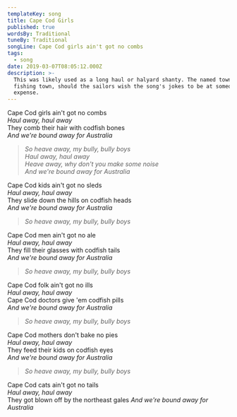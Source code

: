 ```yaml
---
templateKey: song
title: Cape Cod Girls
published: true
wordsBy: Traditional
tuneBy: Traditional
songLine: Cape Cod girls ain't got no combs
tags:
  - song
date: 2019-03-07T08:05:12.000Z
description: >-
  This was likely used as a long haul or halyard shanty. The named town could be substituted for the name of another
  fishing town, should the sailors wish the song's jokes to be at someone else's
  expense.
---
```

Cape Cod girls ain't got no combs\
_Haul away, haul away_\
They comb their hair with codfish bones\
_And we're bound away for Australia_

> _So heave away, my bully, bully boys_\
> _Haul away, haul away_\
> _Heave away, why don't you make some noise_\
> _And we're bound away for Australia_

Cape Cod kids ain't got no sleds\
_Haul away, haul away_\
They slide down the hills on codfish heads\
_And we're bound away for Australia_

> _So heave away, my bully, bully boys_

Cape Cod men ain't got no ale\
_Haul away, haul away_\
They fill their glasses with codfish tails\
_And we're bound away for Australia_

> _So heave away, my bully, bully boys_

Cape Cod folk ain't got no ills\
_Haul away, haul away_\
Cape Cod doctors give 'em codfish pills\
_And we're bound away for Australia_

> _So heave away, my bully, bully boys_

Cape Cod mothers don't bake no pies\
_Haul away, haul away_\
They feed their kids on codfish eyes\
_And we're bound away for Australia_

> _So heave away, my bully, bully boys_

Cape Cod cats ain't got no tails\
_Haul away, haul away_\
They got blown off by the northeast gales
_And we're bound away for Australia_
